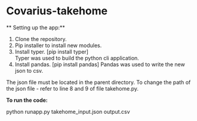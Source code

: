 # Covarius-takehome
**
Setting up the app:**

1. Clone the repository.
2. Pip installer to install new modules.
3. Install typer. [pip install typer]  
   Typer was used to build the python cli application.
4. Install pandas. [pip install pandas]
   Pandas was used to write the new json to csv.

The json file must be located in the parent directory. To change the path of the json file - refer to line 8 and 9 of file takehome.py.

**To run the code:**

python runapp.py takehome_input.json output.csv
